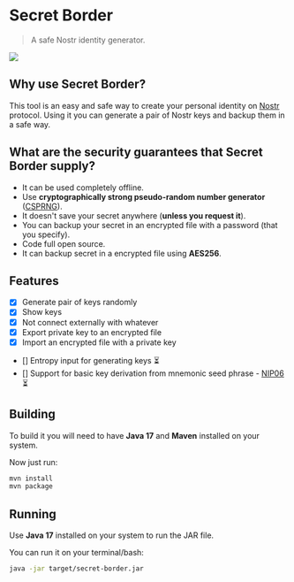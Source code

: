 # Secret Border

> A safe Nostr identity generator.

![](https://guilhermegps.com.br/img/secret_border.png)

## Why use Secret Border?

This tool is an easy and safe way to create your personal identity on [Nostr](https://nostr.com/) protocol. Using it you can generate a pair of Nostr keys and backup them in a safe way.

## What are the security guarantees that Secret Border supply?

 - It can be used completely offline.
 - Use **cryptographically strong pseudo-random number generator** ([CSPRNG](https://en.wikipedia.org/wiki/Cryptographically_secure_pseudorandom_number_generator)).
 - It doesn't save your secret anywhere (**unless you request it**).
 - You can backup your secret in an encrypted file with a password (that you specify). 
 - Code full open source.
 - It can backup secret in a encrypted file using **AES256**.

## Features

 - [x] Generate pair of keys randomly
 - [x] Show keys
 - [x] Not connect externally with whatever
 - [x] Export private key to an encrypted file
 - [x] Import an encrypted file with a private key
 - [] Entropy input for generating keys ⏳
 - [] Support for basic key derivation from mnemonic seed phrase - [NIP06](https://github.com/nostr-protocol/nips/blob/master/06.md) ⏳
   

## Building

To build it you will need to have **Java 17** and **Maven** installed on your system. 

Now just run:
  

```bash
mvn install
mvn package
```
   

## Running

Use **Java 17** installed on your system to run the JAR file.

You can run it on your terminal/bash:
  
```bash
java -jar target/secret-border.jar
```
